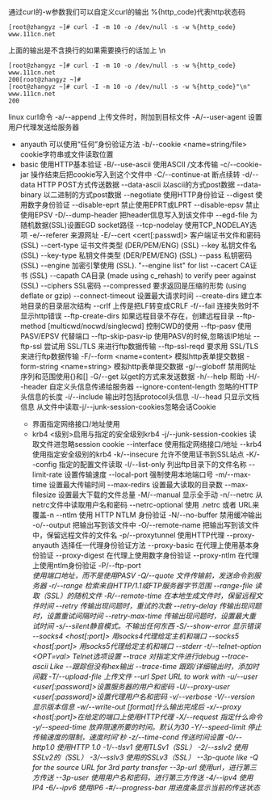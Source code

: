 通过curl的-w参数我们可以自定义curl的输出 %{http_code}代表http状态码
```shell
[root@zhangyz ~]# curl -I -m 10 -o /dev/null -s -w %{http_code} www.111cn.net
```

上面的输出是不含换行的如果需要换行的话加上 \n
```shell
[root@zhangyz ~]# curl -I -m 10 -o /dev/null -s -w %{http_code} www.111cn.net
200[root@zhangyz ~]# 
[root@zhangyz ~]# curl -I -m 10 -o /dev/null -s -w %{http_code}"\n"  www.111cn.net
200
```

linux curl命令
-a/--append 上传文件时，附加到目标文件
-A/--user-agent <string> 设置用户代理发送给服务器
- anyauth 可以使用“任何”身份验证方法
-b/--cookie <name=string/file> cookie字符串或文件读取位置
- basic 使用HTTP基本验证
-B/--use-ascii 使用ASCII /文本传输
-c/--cookie-jar <file> 操作结束后把cookie写入到这个文件中
-C/--continue-at <offset> 断点续转
-d/--data <data> HTTP POST方式传送数据
--data-ascii <data> 以ascii的方式post数据
--data-binary <data> 以二进制的方式post数据
--negotiate 使用HTTP身份验证
--digest 使用数字身份验证
--disable-eprt 禁止使用EPRT或LPRT
--disable-epsv 禁止使用EPSV
-D/--dump-header <file> 把header信息写入到该文件中
--egd-file <file> 为随机数据(SSL)设置EGD socket路径
--tcp-nodelay 使用TCP_NODELAY选项
	-e/--referer 来源网址
	-E/--cert <cert[:passwd]> 客户端证书文件和密码 (SSL)
	--cert-type <type> 证书文件类型 (DER/PEM/ENG) (SSL)
	--key <key> 私钥文件名 (SSL)
	--key-type <type> 私钥文件类型 (DER/PEM/ENG) (SSL)
--pass <pass> 私钥密码 (SSL)
	--engine <eng> 加密引擎使用 (SSL). "--engine list" for list
	--cacert <file> CA证书 (SSL)
--capath <directory> CA目录 (made using c_rehash) to verify peer against (SSL)
	--ciphers <list> SSL密码
--compressed 要求返回是压缩的形势 (using deflate or gzip)
	--connect-timeout <seconds> 设置最大请求时间
	--create-dirs 建立本地目录的目录层次结构
	--crlf 上传是把LF转变成CRLF
	-f/--fail 连接失败时不显示http错误
	--ftp-create-dirs 如果远程目录不存在，创建远程目录
	--ftp-method [multicwd/nocwd/singlecwd] 控制CWD的使用
	--ftp-pasv 使用 PASV/EPSV 代替端口
	--ftp-skip-pasv-ip 使用PASV的时候,忽略该IP地址
	--ftp-ssl 尝试用 SSL/TLS 来进行ftp数据传输
	--ftp-ssl-reqd 要求用 SSL/TLS 来进行ftp数据传输
	-F/--form <name=content> 模拟http表单提交数据
	-form-string <name=string> 模拟http表单提交数据
	-g/--globoff 禁用网址序列和范围使用{}和[]
	-G/--get 以get的方式来发送数据
	-h/--help 帮助
	-H/--header <line>自定义头信息传递给服务器
	--ignore-content-length 忽略的HTTP头信息的长度
	-i/--include 输出时包括protocol头信息
	-I/--head 只显示文档信息
	从文件中读取-j/--junk-session-cookies忽略会话Cookie
	- 界面<interface>指定网络接口/地址使用
	- krb4 <级别>启用与指定的安全级别krb4
	-j/--junk-session-cookies 读取文件进忽略session cookie
	--interface <interface> 使用指定网络接口/地址
	--krb4 <level> 使用指定安全级别的krb4
	-k/--insecure 允许不使用证书到SSL站点
	-K/--config 指定的配置文件读取
	-l/--list-only 列出ftp目录下的文件名称
	--limit-rate <rate> 设置传输速度
	--local-port<NUM> 强制使用本地端口号
	-m/--max-time <seconds> 设置最大传输时间
	--max-redirs <num> 设置最大读取的目录数
	--max-filesize <bytes> 设置最大下载的文件总量
	-M/--manual 显示全手动
	-n/--netrc 从netrc文件中读取用户名和密码
	--netrc-optional 使用 .netrc 或者 URL来覆盖-n
	--ntlm 使用 HTTP NTLM 身份验证
	-N/--no-buffer 禁用缓冲输出
	-o/--output 把输出写到该文件中
	-O/--remote-name 把输出写到该文件中，保留远程文件的文件名
	-p/--proxytunnel 使用HTTP代理
	--proxy-anyauth 选择任一代理身份验证方法
	--proxy-basic 在代理上使用基本身份验证
	--proxy-digest 在代理上使用数字身份验证
	--proxy-ntlm 在代理上使用ntlm身份验证
	-P/--ftp-port <address> 使用端口地址，而不是使用PASV
	-Q/--quote <cmd>文件传输前，发送命令到服务器
	-r/--range <range>检索来自HTTP/1.1或FTP服务器字节范围
	--range-file 读取（SSL）的随机文件
	-R/--remote-time 在本地生成文件时，保留远程文件时间
	--retry <num> 传输出现问题时，重试的次数
	--retry-delay <seconds> 传输出现问题时，设置重试间隔时间
	--retry-max-time <seconds> 传输出现问题时，设置最大重试时间
	-s/--silent静音模式。不输出任何东西
	-S/--show-error 显示错误
	--socks4 <host[:port]> 用socks4代理给定主机和端口
	--socks5 <host[:port]> 用socks5代理给定主机和端口
	--stderr <file>
	-t/--telnet-option <OPT=val> Telnet选项设置
	--trace <file> 对指定文件进行debug
	--trace-ascii <file> Like --跟踪但没有hex输出
	--trace-time 跟踪/详细输出时，添加时间戳
	-T/--upload-file <file> 上传文件
	--url <URL> Spet URL to work with
	-u/--user <user[:password]>设置服务器的用户和密码
	-U/--proxy-user <user[:password]>设置代理用户名和密码
	-v/--verbose
	-V/--version 显示版本信息
	-w/--write-out [format]什么输出完成后
	-x/--proxy <host[:port]>在给定的端口上使用HTTP代理
	-X/--request <command>指定什么命令
	-y/--speed-time 放弃限速所要的时间。默认为30
	-Y/--speed-limit 停止传输速度的限制，速度时间'秒
	-z/--time-cond 传送时间设置
	-0/--http1.0 使用HTTP 1.0
	-1/--tlsv1 使用TLSv1（SSL）
	-2/--sslv2 使用SSLv2的（SSL）
	-3/--sslv3 使用的SSLv3（SSL）
	--3p-quote like -Q for the source URL for 3rd party transfer
	--3p-url 使用url，进行第三方传送
	--3p-user 使用用户名和密码，进行第三方传送
	-4/--ipv4 使用IP4
	-6/--ipv6 使用IP6
	-#/--progress-bar 用进度条显示当前的传送状态


